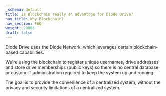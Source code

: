 ```yaml
---
_schema: default
title: Is Blockchain really an advantage for Diode Drive?
nav_title: Why Blockchain?
nav_section: FAQ
weight: 20006
draft: false
---
```

Diode Drive uses the Diode Network, which leverages certain blockchain-based capabilities.

We're using the blockchain to register unique usernames, drive addresses and store drive memberships (public keys) so there is no central database or custom IT administration required to keep the system up and running.

The goal is to provide the convenience of a centralized system, without the privacy and security limitations of a centralized system.

&nbsp;

&nbsp;